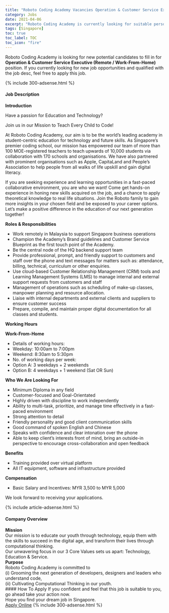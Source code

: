 ```yaml
---
title: "Roboto Coding Academy Vacancies Operation & Customer Service Executive (Remote / Work-From-Home)" 
category: Jobs 
date: 2021-04-06 
excerpt: "Roboto Coding Academy is currently looking for suitable person to fill in the Operation & Customer Service Executive (Remote / Work-From-Home) which based in Singapore" 
tags: [Singapore] 
toc: true 
toc_label: TOC 
toc_icon: "fire" 
--- 
```


<p>Roboto Coding Academy is looking for new potential candidates to fill in for <b>Operation & Customer Service Executive (Remote / Work-From-Home)</b> position. If you currently looking for new job opportunities and qualified with the job desc, feel free to apply this job.
</p>{% include 300-adsense.html %} 
<div><div><h4>Job Description</h4></div><div><div><span><div><p><strong>Introduction</strong></p><p>Have a passion for Education and Technology?</p><p>Join us in our Mission to Teach Every Child to Code!</p><p>At Roboto Coding Academy, our aim is to be the world&#8217;s leading academy in student-centric education for technology and future skills. As Singapore&#8217;s premier coding school, our mission has empowered our team of more than 100 MOE-registered teachers to teach upwards of 10,000 students via collaboration with 170 schools and organisations. We have also partnered with prominent organisations such as Apple, CapitaLand and People&#8217;s Association to help people from all walks of life upskill and gain digital literacy.</p><p>If you are seeking experience and learning opportunities in a fast-paced collaborative environment, you are who we want! Come get hands-on experience in honing new skills acquired on the job, and a chance to apply theoretical knowledge to real life situations. Join the Roboto family to gain more insights in your chosen field and be exposed to your career options. Let&#8217;s make a positive difference in the education of our next generation together!</p><p><strong>Roles &amp; Responsibilities</strong></p><ul><li>Work remotely in Malaysia to support Singapore business operations</li><li>Champion the Academy&#8217;s Brand guidelines and Customer Service Blueprint as the first touch point of the Academy.</li><li>Be the central node of the HQ backend support team</li><li>Provide professional, prompt, and friendly support to customers and staff over the phone and text messages for matters such as: attendance, billing, technical, curriculum or other enquiries.</li><li>Use cloud-based Customer Relationship Management (CRM) tools and Learning Management Systems (LMS) to manage internal and external support requests from customers and staff</li><li>Management of operations such as scheduling of make-up classes, manpower planning and resource allocation.</li><li>Liaise with internal departments and external clients and suppliers to ensure customer success</li><li>Prepare, compile, and maintain proper digital documentation for all classes and students.</li></ul><p><strong>Working Hours</strong></p><p><strong>Work-From-Home</strong></p><ul><li>Details of working hours:</li><li>Weekday: 10:00am to 7:00pm&#160;</li><li>Weekend: 8:30am to 5:30pm</li><li>No. of working days per week:&#160;</li><li>Option A: 3 weekdays + 2 weekends</li><li>Option B: 4 weekdays + 1 weekend (Sat OR Sun)</li></ul><p><strong>Who We Are Looking For</strong></p><ul><li>Minimum Diploma in any field</li><li>Customer-focused and Goal-Orientated</li><li>Highly driven with discipline to work independently</li><li>Ability to multi-task, prioritize, and manage time effectively in a fast-paced environment</li><li>Strong attention to detail</li><li>Friendly personality and good client communication skills</li><li>Good command of spoken English and Chinese</li><li>Speaks with confidence and clear intonation over the phone</li><li>Able to keep client&#8217;s interests front of mind, bring an outside-in perspective to encourage cross-collaboration and open feedback</li></ul><p><strong>Benefits</strong></p><ul><li>Training provided over virtual platform</li><li>All IT equipment, software and infrastructure provided</li></ul><p><strong>Compensation</strong></p><ul><li>Basic Salary and Incentives:&#160;MYR 3,500 to MYR 5,000</li></ul><p>We look forward to receiving your applications.</p></div></span></div></div></div> 
{% include article-adsense.html %} 
<div><div><h4>Company Overview</h4></div><div><div><span><div><div>
<div><strong>Mission</strong></div>
<div>
<div>Our mission is to educate our youth through technology, equip them with the skills to succeed in the digital age, and transform their lives through computational thinking.<br>
Our unwavering focus in our 3 Core Values sets us apart: Technology, Education &amp; Service.</div>
<div>
<div><strong>Purpose</strong></div>
<div>
<div>Roboto Coding Academy is committed to&#160;<br>
(i) Grooming the next generation of developers, designers and leaders who understand code,<br>
(ii) Cultivating Computational Thinking in our youth.</div>
</div>
</div>
</div>
</div></div></span></div></div></div> 
#### How To Apply 
If you confident and feel that this job is suitable to you, go ahead take your action now. <br/> 
Hope you find your dream job in Singapore. <br/> 
<a href="https://www.jobstreet.com.my/en/job/operation-customer-service-executive-remote-work-from-home-8455175/origin/sg?jobId=jobstreet-sg-job-8455175&" class="btn btn--info" target="_blank" rel="nofollow noopenner">Apply Online</a> 
{% include 300-adsense.html %} 